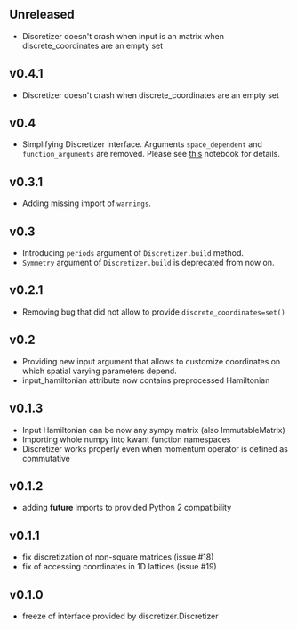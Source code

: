 ## Unreleased
* Discretizer doesn't crash when input is an matrix when discrete_coordinates are an empty set


## v0.4.1
* Discretizer doesn't crash when discrete_coordinates are an empty set


## v0.4
* Simplifying Discretizer interface. Arguments ``space_dependent`` and
  ``function_arguments`` are removed. Please see [this](examples/interface_change.ipynb)
notebook for details.

## v0.3.1
* Adding missing import of ``warnings``.

## v0.3
* Introducing ``periods`` argument of ``Discretizer.build`` method.
* ``Symmetry`` argument of ``Discretizer.build`` is deprecated from now on.

## v0.2.1
* Removing bug that did not allow to provide ``discrete_coordinates=set()``

## v0.2
* Providing new input argument that allows to customize coordinates on
  which spatial varying parameters depend.
* input_hamiltonian attribute now contains preprocessed Hamiltonian

## v0.1.3
* Input Hamiltonian can be now any sympy matrix (also ImmutableMatrix)
* Importing whole numpy into kwant function namespaces
* Discretizer works properly even when momentum operator is defined as
  commutative

## v0.1.2
* adding __future__ imports to provided Python 2 compatibility

## v0.1.1
* fix discretization of non-square matrices (issue #18)
* fix of accessing coordinates in 1D lattices (issue #19)

## v0.1.0
* freeze of interface provided by discretizer.Discretizer
